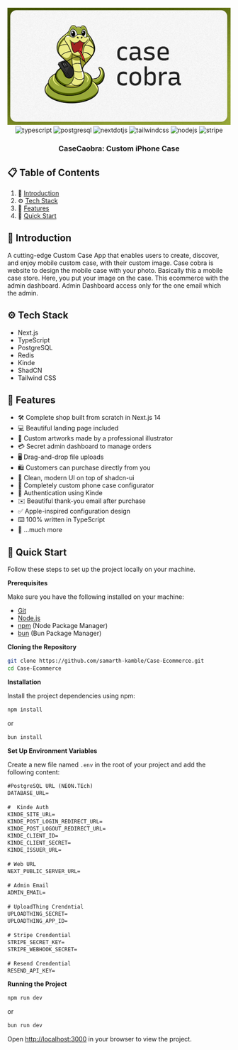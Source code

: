 <div align="center">
  <br />
    <a href="https://github.com/samarth-kamble" target="_blank">
      <img src="./public/thumbnail.png" alt="Project Banner">
    </a>
  <br />

  <div>
    <img src="https://img.shields.io/badge/-Typescript-black?style=for-the-badge&logoColor=white&logo=typescript&color=3178C6" alt="typescript" />
    <img src="https://img.shields.io/badge/-PostgreSQL-black?style=for-the-badge&logoColor=white&logo=postgresql&color=4169E1" alt="postgresql" />
    <img src="https://img.shields.io/badge/-Next_._JS-black?style=for-the-badge&logoColor=white&logo=nextdotjs&color=000000" alt="nextdotjs" />
    <img src="https://img.shields.io/badge/-Tailwind_CSS-black?style=for-the-badge&logoColor=white&logo=tailwindcss&color=06B6D4" alt="tailwindcss" />
    <img src="https://img.shields.io/badge/node.js-6DA55F?style=for-the-badge&logo=node.js&logoColor=white" alt="nodejs" />
    <img src="https://img.shields.io/badge/-Stripe-black?style=for-the-badge&logoColor=white&logo=stripe&color=008CDD" alt="stripe" />
  </div>
  <h3 align="center">CaseCaobra: Custom iPhone Case</h3>
</div>

## 📋 <a name="table">Table of Contents</a>

1. 🤖 [Introduction](#introduction)
2. ⚙️ [Tech Stack](#tech-stack)
3. 🔋 [Features](#features)
4. 🤸 [Quick Start](#quick-start)

## <a name="introduction">🤖 Introduction</a>
A cutting-edge Custom Case App that enables users to create, discover, and enjoy mobile custom case, with their custom image.
Case cobra is website to design the mobile case with your photo. Basically this a mobile case store. Here, you put your image on the case. This ecommerce with the admin dashboard. Admin Dashboard access only for the one email which the admin.

## <a name="tech-stack">⚙️ Tech Stack</a>

- Next.js
- TypeScript
- PostgreSQL
- Redis
- Kinde
- ShadCN
- Tailwind CSS

## <a name="features">🔋 Features</a>

- 🛠️ Complete shop built from scratch in Next.js 14
- 💻 Beautiful landing page included
- 🎨 Custom artworks made by a professional illustrator
- 💳 Secret admin dashboard to manage orders
- 🖥️ Drag-and-drop file uploads
- 🛍️ Customers can purchase directly from you
- 🌟 Clean, modern UI on top of shadcn-ui
- 🛒 Completely custom phone case configurator
- 🔑 Authentication using Kinde
- ✉️ Beautiful thank-you email after purchase
- ✅ Apple-inspired configuration design
- ⌨️ 100% written in TypeScript
- 🎁 ...much more

## <a name="quick-start">🤸 Quick Start</a>

Follow these steps to set up the project locally on your machine.

**Prerequisites**

Make sure you have the following installed on your machine:

- [Git](https://git-scm.com/)
- [Node.js](https://nodejs.org/en)
- [npm](https://www.npmjs.com/) (Node Package Manager)
- [bun](https://bun.sh/) (Bun Package Manager)

**Cloning the Repository**

```bash
git clone https://github.com/samarth-kamble/Case-Ecommerce.git
cd Case-Ecommerce
```

**Installation**

Install the project dependencies using npm:

```bash
npm install
```

or

```bash
bun install
```

**Set Up Environment Variables**

Create a new file named `.env` in the root of your project and add the following content:

```env
#PostgreSQL URL (NEON.TEch)
DATABASE_URL=

#  Kinde Auth
KINDE_SITE_URL=
KINDE_POST_LOGIN_REDIRECT_URL=
KINDE_POST_LOGOUT_REDIRECT_URL=
KINDE_CLIENT_ID=
KINDE_CLIENT_SECRET=
KINDE_ISSUER_URL=

# Web URL
NEXT_PUBLIC_SERVER_URL=

# Admin Email
ADMIN_EMAIL=

# UploadThing Crendntial
UPLOADTHING_SECRET=
UPLOADTHING_APP_ID=

# Stripe Crendential
STRIPE_SECRET_KEY=
STRIPE_WEBHOOK_SECRET=

# Resend Crendential
RESEND_API_KEY=

```

**Running the Project**

```bash
npm run dev
```

or

```bash
bun run dev
```

Open [http://localhost:3000](http://localhost:3000) in your browser to view the project.
